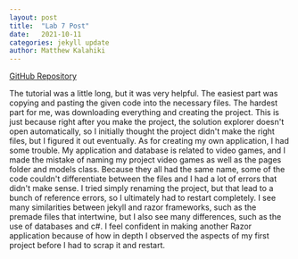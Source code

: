 ```yaml
---
layout: post
title:  "Lab 7 Post"
date:   2021-10-11
categories: jekyll update
author: Matthew Kalahiki
---
```

[GitHub Repository][Repository]

The tutorial was a little long, but it was very helpful. The easiest part was copying and pasting the given code into the necessary files. The hardest part for me, was downloading everything and creating the project. This is just because right after you make the project, the solution explorer doesn't open automatically, so I initially thought the project didn't make the right files, but I figured it out eventually. As for creating my own application, I had some trouble. My application and database is related to video games, and I made the mistake of naming my project video games as well as the pages folder and models class. Because they all had the same name, some of the code couldn't differentiate between the files and I had a lot of errors that didn't make sense. I tried simply renaming the project, but that lead to a bunch of reference errors, so I ultimately had to restart completely. I see many similarities between jekyll and razor frameworks, such as the premade files that intertwine, but I also see many differences, such as the use of databases and c#. I feel confident in making another Razor application because of how in depth I observed the aspects of my first project before I had to scrap it and restart. 




[Repository]:https://github.com/matthew-kalahiki/csci340lab7
